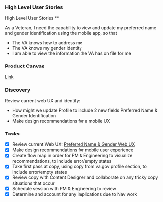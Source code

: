 ### High Level User Stories 

High Level User Stories **

As a Veteran, I need the capability to view and update my preferred name and gender identification using the mobile app, so that

- The VA knows how to address me
- The VA knows my gender identity
- I am able to view the information the VA has on file for me 

### Product Canvas
[Link](https://docs.google.com/presentation/d/1Gq4txrcDaZv4lOwECrRh1Y1FequCOwmrKF16y-gODio/edit#slide=id.p)


### **Discovery**

Review current web UX and identify: 

-  How might we update Profile to include 2 new fields Preferred Name & Gender Identification 
- Make design recommendations for a mobile UX

### Tasks
 
- [x] Review current Web UX: [Preferred Name & Gender Web UX](https://www.figma.com/file/TrFinJC9AN1NjY2BswGAYa/Preferred-Name-%26-Gender?node-id=0%3A1) 
- [x] Make design recommendations for mobile user experience
- [x] Create flow map in order for PM & Engineering to visualize recommendations, to include error/empty states
- [x] Take first pass at copy, using copy from va.gov profile section, to include error/empty states
- [x] Review copy with Content Designer and collaborate on any tricky copy situations that occur
- [x] Schedule session with PM & Engineering to review 
- [x] Determine and account for any implications due to Nav work
